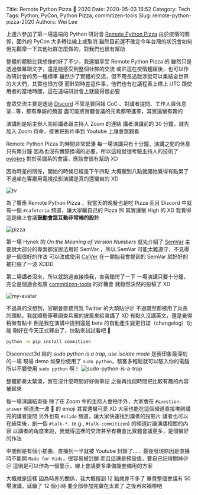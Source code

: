 Title: Remote Python Pizza 🍕 2020
Date: 2020-05-03 16:52
Category: Tech
Tags: Python, PyCon, Python Pizza, commitizen-tools
Slug: remote-python-pizza-2020
Authors: Wei Lee

上週六參加了第一場遠端的 Python 研討會 [Remote Python Pizza](https://remote.python.pizza/)
由於疫情的關係，國外的 PyCon 大多轉往線上或取消
雖然目前還不確定今年台灣的狀況會如何
但先觀摩一下其他社群怎麼做的，對我們也很有幫助

<!--more-->

整體的體驗比我想像的好了不少，我還蠻享受 Remote Python Pizza 的
雖然只是透過螢幕跟文字，還是能感受到整個社群的交流
或許這在疫情趨緩後，也可以作為研討會的另一種標準
雖然少了實體的交流，但不用長途跋涉就可以集結全世界的大大們，其實也很方便
而針對時差這件事，他們也有在議程表上標上 UTC 跟使用者的當地時間，這在遠端研討會上就變得很必要

會眾交流主要是透過 [Discord](https://discordapp.com/)
不管是要回報 CoC 、對講者提問、工作人員休息室...等，都有專屬的頻道
盡可能將實體會議的元素都帶進來，其實還蠻有趣的

演講則是給主辦人先給講者跟主持人 Zoom 的連結
講者演講前的 30 分鐘，就先加入 Zoom 待命，接著把影片串到 Youtube 上讓會眾觀看

Remote Python Pizza 的時間非常緊湊
每一場演講只有十分鐘，演講之間的休息只有兩分鐘
因為也沒有實際換場的必要，所以這段就很考驗主持人的技術了
[pyjokes](https://pyjok.es/) 對於英語系的會議，應該會很有幫助 XD

因為時差的關係，開始的時候已經是下午四點
大概聽到八點就開始覺得有點累了
不過坐在客廳用電視投影演講是真的還蠻爽的 XD

![tv](/images/posts-image/2020-05-03-remote-python-pizza/tv.jpeg)

為了響應 Remote Python Pizza ，我當天的晚餐也是吃 Pizza
而且 Discord 中就有一個 `#cafeteria` 頻道，讓大家曬自己的 Pizza 照
其實還蠻 High 的 XD
我覺得這是線上會議**鼓勵會眾互動非常棒的設計**

![pizza](/images/posts-image/2020-05-03-remote-python-pizza/pizza.jpeg)

第一場 Hynek 的 *On the Meaning of Version Numbers* 就先介紹了 [SemVar](https://semver.org/)
主要說大部分的專案都沒辦法用好 SemVar ，所以 SemVar 可能太難遵守，不見得是一個很好的作法
可以改成使用 [CalVer](https://calver.org/)
在一開始我會提到的 SemVar 就好好的被打臉了一波 XDDD

第二場講者沒來，所以就跳過直接換我，害我錯愕了一下
一場演講只要十分鐘，完全是個適合推廣 [commitizen-tools](https://github.com/commitizen-tools) 的好機會
就毅然決然的投稿了 XD

![my-avatar](/images/posts-image/2020-05-03-remote-python-pizza/my-avatar.jpg)

不過真的沒想到，官網會直接用我 Twitter 的大頭貼＠＠
不過既然都被用了兵長的頭貼，我就順勢穿著調查兵團的披風來給演講了 XD
有點久沒講英文，還是覺得稍微有點卡
倒是我在演講中提到還是 beta 的自動產生變更日誌（changelog）功能
剛好在今天正式釋出了，快點來試試看吧 🤩

```sh
python -m pip install commitizen
```

Disconnect3d 給的 *sudo python is a trap, use isolate mode* 是我印象最深刻的一場
現場 demo 如果你使用了 `sudo python`，駭客多輕鬆就可以駭入你的電腦
所以不要使用 `sudo python` 啊！
![sudo-python-is-a-trap](/images/posts-image/2020-05-03-remote-python-pizza/sudo-python-is-a-trap.jpg)

整體節奏太緊湊，實在沒什麼時間好好做筆記
之後再找個時間把比較有趣的內容補起來

每一場演講結束後
除了在 Zoom 中的主持人會拍手外，大家會在 `#question-answer` 頻道洗一波 👏 的 emoji
其實還蠻可愛 XD
大家也能在這個頻道直接堆剛講完的講者提問
另外也有 `#slide` 頻道，讓大家快速找到講者的投影片
講者也可以在結束後，創一個 `#talk-*.` (e.g., `#talk-commitizen`) 的頻道討論演講相關的內容
以講者的角度來說，我覺得這裡的交流甚至有機會比實體會議更多，是個蠻好的作法

中間倒是有個小插曲，直播到一半就被 Youtube 封鎖了......
最後發現原因是直播時不能開 `Made for Kids`，很容易被封鎖
而且這還是預設值，要自己記得關掉＠＠
這倒是可以作為一個警示，線上會議要多準備幾套備用的方案

大概就是這樣
因為時差的關係，我大概撐到 12 點就差不多了
畢竟整個會議有 50 場演講，延續了 12 個小時
要全部參加完實在太累了
之後再來補帶吧
